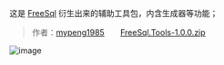 这是 [FreeSql](https://github.com/2881099/FreeSql) 衍生出来的辅助工具包，内含生成器等功能；

> 作者：[mypeng1985](https://github.com/mypeng1985)　　[FreeSql.Tools-1.0.0.zip](https://github.com/2881099/FreeSql.Tools/files/3703747/FreeSql.Tools-1.0.0.zip)

![image](https://user-images.githubusercontent.com/16286519/58793525-e0cf3300-8628-11e9-8959-d2efed685843.png)

